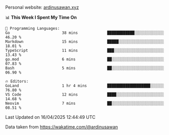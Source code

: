 Personal website: [ardinusawan.xyz](https://ardinusawan.xyz)

<!--START_SECTION:waka-->
📊 **This Week I Spent My Time On** 

```text
💬 Programming Languages: 
Go                       38 mins             ████████████░░░░░░░░░░░░░   46.20 % 
Markdown                 15 mins             █████░░░░░░░░░░░░░░░░░░░░   18.01 % 
TypeScript               11 mins             ███░░░░░░░░░░░░░░░░░░░░░░   13.43 % 
go.mod                   6 mins              ██░░░░░░░░░░░░░░░░░░░░░░░   07.83 % 
Bash                     5 mins              ██░░░░░░░░░░░░░░░░░░░░░░░   06.90 % 

🔥 Editors: 
GoLand                   1 hr 4 mins         ███████████████████░░░░░░   76.80 % 
VS Code                  12 mins             ████░░░░░░░░░░░░░░░░░░░░░   14.68 % 
Neovim                   7 mins              ██░░░░░░░░░░░░░░░░░░░░░░░   08.51 % 
```


 Last Updated on 16/04/2025 12:44:49 UTC
<!--END_SECTION:waka-->
Data taken from https://wakatime.com/@ardinusawan
